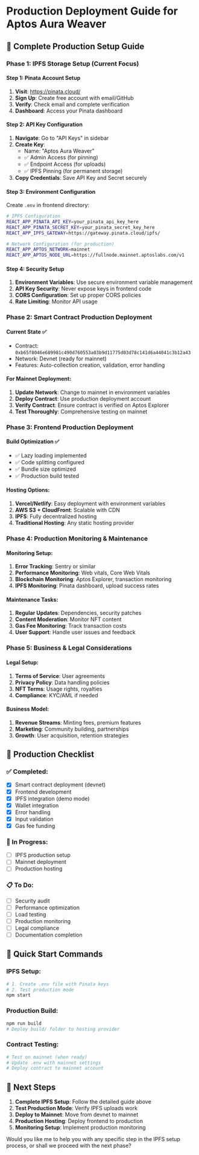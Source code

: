 # Production Deployment Guide for Aptos Aura Weaver

## 🚀 Complete Production Setup Guide

### Phase 1: IPFS Storage Setup (Current Focus)

#### **Step 1: Pinata Account Setup**
1. **Visit**: https://pinata.cloud/
2. **Sign Up**: Create free account with email/GitHub
3. **Verify**: Check email and complete verification
4. **Dashboard**: Access your Pinata dashboard

#### **Step 2: API Key Configuration**
1. **Navigate**: Go to "API Keys" in sidebar
2. **Create Key**:
   - Name: "Aptos Aura Weaver"
   - ✅ Admin Access (for pinning)
   - ✅ Endpoint Access (for uploads)
   - ✅ IPFS Pinning (for permanent storage)
3. **Copy Credentials**: Save API Key and Secret securely

#### **Step 3: Environment Configuration**
Create `.env` in frontend directory:

```bash
# IPFS Configuration
REACT_APP_PINATA_API_KEY=your_pinata_api_key_here
REACT_APP_PINATA_SECRET_KEY=your_pinata_secret_key_here
REACT_APP_IPFS_GATEWAY=https://gateway.pinata.cloud/ipfs/

# Network Configuration (for production)
REACT_APP_APTOS_NETWORK=mainnet
REACT_APP_APTOS_NODE_URL=https://fullnode.mainnet.aptoslabs.com/v1
```

#### **Step 4: Security Setup**
1. **Environment Variables**: Use secure environment variable management
2. **API Key Security**: Never expose keys in frontend code
3. **CORS Configuration**: Set up proper CORS policies
4. **Rate Limiting**: Monitor API usage

### Phase 2: Smart Contract Production Deployment

#### **Current State** ✅
- Contract: `0xb65f8046e689981c490d760553a03b9d11775d03d78c141d6a44041c3b12a43`
- Network: Devnet (ready for mainnet)
- Features: Auto-collection creation, validation, error handling

#### **For Mainnet Deployment**:
1. **Update Network**: Change to mainnet in environment variables
2. **Deploy Contract**: Use production deployment account
3. **Verify Contract**: Ensure contract is verified on Aptos Explorer
4. **Test Thoroughly**: Comprehensive testing on mainnet

### Phase 3: Frontend Production Deployment

#### **Build Optimization** ✅
- ✅ Lazy loading implemented
- ✅ Code splitting configured
- ✅ Bundle size optimized
- ✅ Production build tested

#### **Hosting Options**:
1. **Vercel/Netlify**: Easy deployment with environment variables
2. **AWS S3 + CloudFront**: Scalable with CDN
3. **IPFS**: Fully decentralized hosting
4. **Traditional Hosting**: Any static hosting provider

### Phase 4: Production Monitoring & Maintenance

#### **Monitoring Setup**:
1. **Error Tracking**: Sentry or similar
2. **Performance Monitoring**: Web vitals, Core Web Vitals
3. **Blockchain Monitoring**: Aptos Explorer, transaction monitoring
4. **IPFS Monitoring**: Pinata dashboard, upload success rates

#### **Maintenance Tasks**:
1. **Regular Updates**: Dependencies, security patches
2. **Content Moderation**: Monitor NFT content
3. **Gas Fee Monitoring**: Track transaction costs
4. **User Support**: Handle user issues and feedback

### Phase 5: Business & Legal Considerations

#### **Legal Setup**:
1. **Terms of Service**: User agreements
2. **Privacy Policy**: Data handling policies
3. **NFT Terms**: Usage rights, royalties
4. **Compliance**: KYC/AML if needed

#### **Business Model**:
1. **Revenue Streams**: Minting fees, premium features
2. **Marketing**: Community building, partnerships
3. **Growth**: User acquisition, retention strategies

## 🔧 Production Checklist

### ✅ Completed:
- [x] Smart contract deployment (devnet)
- [x] Frontend development
- [x] IPFS integration (demo mode)
- [x] Wallet integration
- [x] Error handling
- [x] Input validation
- [x] Gas fee funding

### 🔄 In Progress:
- [ ] IPFS production setup
- [ ] Mainnet deployment
- [ ] Production hosting

### 📋 To Do:
- [ ] Security audit
- [ ] Performance optimization
- [ ] Load testing
- [ ] Production monitoring
- [ ] Legal compliance
- [ ] Documentation completion

## 🚀 Quick Start Commands

### IPFS Setup:
```bash
# 1. Create .env file with Pinata keys
# 2. Test production mode
npm start
```

### Production Build:
```bash
npm run build
# Deploy build/ folder to hosting provider
```

### Contract Testing:
```bash
# Test on mainnet (when ready)
# Update .env with mainnet settings
# Deploy contract to mainnet account
```

## 🎯 Next Steps

1. **Complete IPFS Setup**: Follow the detailed guide above
2. **Test Production Mode**: Verify IPFS uploads work
3. **Deploy to Mainnet**: Move from devnet to mainnet
4. **Production Hosting**: Deploy frontend to production
5. **Monitoring Setup**: Implement production monitoring

Would you like me to help you with any specific step in the IPFS setup process, or shall we proceed with the next phase?
